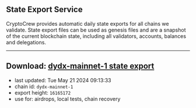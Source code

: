## State Export Service
CryptoCrew provides automatic daily state exports for all chains we validate. State export files can be used as genesis files and are a snapshot of the current blockchain state, including all validators, accounts, balances and delegations.

---
**Download: [dydx-mainnet-1 state export](https://dl-tyo.ccvalidators.com/SERVICE/dydx/dydx-mainnet-1_export_16165172.json)**
---

- last updated: Tue May 21 2024 09:13:33
- chain id: `dydx-mainnet-1`
- export height: `16165172`
- use for: airdrops, local tests, chain recovery
